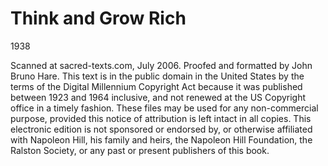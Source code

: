 # Think and Grow Rich

1938

Scanned at sacred-texts.com, July 2006. Proofed and formatted by John Bruno Hare. This text is in the public domain in the United States by the terms of the Digital Millennium Copyright Act because it was published between 1923 and 1964 inclusive, and not renewed at the US Copyright office in a timely fashion. These files may be used for any non-commercial purpose, provided this notice of attribution is left intact in all copies. This electronic edition is not sponsored or endorsed by, or otherwise affiliated with Napoleon Hill, his family and heirs, the Napoleon Hill Foundation, the Ralston Society, or any past or present publishers of this book.
